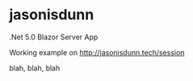 # jasonisdunn
.Net 5.0 Blazor Server App

Working example on http://jasonisdunn.tech/session


blah, blah, blah
